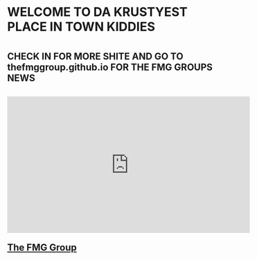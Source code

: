 <h1> WELCOME TO DA KRUSTYEST PLACE IN TOWN KIDDIES <h1>

<h2> CHECK IN FOR MORE SHITE AND GO TO thefmggroup.github.io FOR THE FMG GROUPS NEWS <h2>



<iframe width="560" height="315" src="https://www.youtube.com/embed/j8dcSYXMXDk" title="YouTube video player" frameborder="0" allow="accelerometer; autoplay; clipboard-write; encrypted-media; gyroscope; picture-in-picture" allowfullscreen></iframe>
 
<a href="https://thefmggroup.github.io/">The FMG Group </a>
